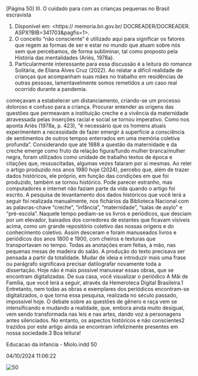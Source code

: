 [Página 50]
III. O cuidado para com as crianças pequenas no Brasil escravista

1. Disponível em: <https://
memoria.bn.gov.br/
DOCREADER/DOCREADER.
ASPX?BIB=341703&pagfis=1>.
2. O conceito “não consciente” é
utilizado aqui para significar os fatores
que regem as formas de ser e estar no
mundo que atuam sobre nós sem que
percebamos, de forma subliminar,
tal como proposto pela História das
mentalidades (Ariès, 1978a).
3. Particularmente interessante para
essa discussão é a leitura do romance
Solitária, de Eliana Alves Cruz (2022).
Ao relatar a difícil realidade de
crianças que acompanham suas mães
no trabalho em residências de outras
pessoas, lamentavelmente somos
remetidos a um caso real ocorrido
durante a pandemia.

começavam a estabelecer um distanciamento, criando-se um processo
doloroso e confuso para a criança.
Procurar entender as origens das questões que permeavam a instituição creche e a vivência da maternidade atravessada pelas inserções
racial e social se tornou imperativo. Como nos aponta Ariès (1978a,
p. 423), “é necessário que os homens atuais experimentem a necessidade de fazer emergir à superfície a consciência de sentimentos de
outros tempos enterrados em uma memória coletiva profunda”. Considerando que até 1888 a questão da maternidade e da creche emerge
como fruto da relação figura/fundo mulher branca/mulher negra,
foram utilizados como unidade de trabalho textos de época e citações
que, ressuscitadas, algumas vezes falaram por si mesmas.
Ao reler o artigo produzido nos anos 1980 hoje (2024), percebo que,
além de trazer dados históricos, ele próprio, em função das condições
em que foi produzido, também se tornou histórico. Pode parecer estranho, mas computadores e internet não faziam parte da vida quando
o artigo foi escrito. A pesquisa de levantamento dos dados históricos
que você lerá a seguir foi realizada manualmente, nos fichários da
Biblioteca Nacional com as palavras-chave “creche”, “infância”, “maternidade”, “salas de asylo” e “pré-escola”. Naquele tempo pediam-se
os livros e periódicos, que desciam por um elevador, baixados dos
corredores de estantes que ficavam visíveis acima, como um grande
repositório coletivo das nossas origens e do conhecimento coletivo.
Assim desceram e foram manuseados livros e periódicos dos anos 1800
e 1900, com cheiros e texturas que transportavam no tempo. Todas
as anotações eram feitas, à mão, nas pequenas mesas de madeira do
salão. A produção do texto precisava ser pensada a partir da totalidade. Mudar de ideia e introduzir mais uma frase ou parágrafo significava precisar datilografar novamente toda a dissertação.
Hoje não é mais possível manusear essas obras, que se encontram
digitalizadas. De sua casa, você visualizar o periódico A Mãi de Família, que você lerá a seguir, através da Hemeroteca Digital Brasileira.1
Entretanto, nem todas as obras e exemplares dos periódicos encontram-se digitalizados, o que torna essa pesquisa, realizada no século passado, impossível hoje.
O debate sobre as questões de gênero e raça vem se intensificando
e mudando a realidade, que, embora ainda muito desigual, vem sendo
transformada nas leis e nas artes, dando voz a personagens antes silenciados. No entanto, os aspectos históricos e não conscientes2 trazidos
por este artigo ainda se encontram infelizmente presentes em nossa
sociedade.3
Boa leitura!


Educacao da infancia - Miolo.indd 50

04/10/2024 11:06:22

![50](./img/page_50-01.jpg)
